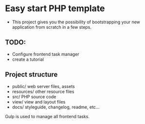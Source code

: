 Easy start PHP template
===================================

* This project gives you the possibility of bootstrapping your new application from scratch in a few steps.

TODO:
------------------------------------

- Configure frontend task manager
- create a tutorial


Project structure
------------------------------------

- public/            web server files, assets
- resources/         other resource files
- src/               PHP source code
- view/              view and layout files
- docs/              styleguide, changelog, readme, etc...


Gulp is used to manage all frontend tasks.